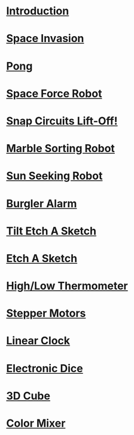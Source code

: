 # [Introduction](intro.md)

# [Space Invasion](space-invasion.md)
# [Pong](pong.md)
# [Space Force Robot](space-force.md)
# [Snap Circuits Lift-Off!](lift-off.md)
# [Marble Sorting Robot](marble-sorter.md)
# [Sun Seeking Robot](sun-seeker.md)
# [Burgler Alarm](burglar-alarm.md)
# [Tilt Etch A Sketch](tilt-etch-a-sketch.md)
# [Etch A Sketch](etch-a-sketch.md)
# [High/Low Thermometer](high-low-thermometer.md)
# [Stepper Motors](stepper-motors.md)
# [Linear Clock](linear-clock.md)
# [Electronic Dice](electronic-dice.md)
# [3D Cube](3d-cube.md)
# [Color Mixer](color-mixer.md)
